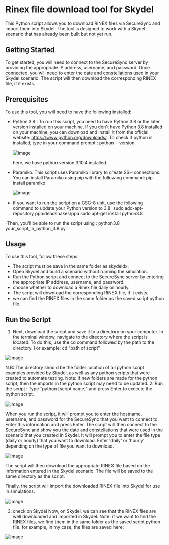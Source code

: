 # Rinex file download tool for Skydel
This Python script allows you to download RINEX files via SecureSync and import them into Skydel. 
The tool is designed to work with a Skydel scenario that has already been built but not yet run.

## Getting Started
To get started, you will need to connect to the SecureSync server by providing the appropriate IP address, username, and password. 
Once connected, you will need to enter the date and constellations used in your Skydel scenario. 
The script will then download the corresponding RINEX file, if it exists.

## Prerequisites

To use this tool, you will need to have the following installed:

- Python 3.8 : To run this script, you need to have Python 3.8 or the later version installed on your machine. 
  If you don't have Python 3.8 installed on your machine, you can download and install it from the official website: https://www.python.org/downloads/.
  To check if python is installed, type in your command prompt : python --version.
  
  ![image](https://github.com/learn-safran-navigation-timing/skydel-tools/assets/77835495/0cbede78-fdfe-419d-b430-734926a9ce9e)
  
  here, we have python version 3.10.4 installed. 

- Paramiko: This script uses Paramiko library to create SSH connections. You can install Paramiko using pip with the following command:
  pip install paramiko
  
  ![image](https://github.com/learn-safran-navigation-timing/skydel-tools/assets/77835495/fa96414d-38c8-4c6b-8ccb-c0053945bdda)


- If you want to run the script on a GSG-8 unit, use the following command to update your Python version to 3.8:
  sudo add-apt-repository ppa:deadsnakes/ppa
  sudo apt-get install python3.8
  
-Then, you'll be able to run the script using :
  python3.8 your_script_in_python_3.8.py



## Usage

To use this tool, follow these steps:

- The script must be save in the same folder as skydeldx.
- Open Skydel and build a scenario without running the simulation.
- Run the Python script and connect to the SecureSync server by entering the appropriate IP address, username, and password.
- choose whether to download a Rinex file daily or hourly.
- The script will download the corresponding RINEX file, if it exists.
- we can find the RINEX files in the same folder as the saved script python file.

## Run the Script 
1. Next, download the script and save it to a directory on your computer. In the terminal window, navigate to the directory where the script is located. To do this, use the cd command followed by the path to the directory. For example:
cd “path of script”

![image](https://github.com/learn-safran-navigation-timing/skydel-tools/assets/77835495/d86c0a0e-5276-480e-a2ee-b1973c8a5718)

N.B: The directory should be the folder location of all python script examples provided by Skydel, as well as any python scripts that were created to automate testing.
Note: If new folders are made for the python script, then the imports in the python script may need to be updated. 
2. Run the script :
Type “python [script name]” and press Enter to execute the python script.

![image](https://github.com/learn-safran-navigation-timing/skydel-tools/assets/77835495/c928305f-8523-499e-b53b-df0e95ab7899)

When you run the script, it will prompt you to enter the hostname, username, and password for the SecureSync that you want to connect to. Enter this information and press Enter.
The script will then connect to the SecureSync and show you the date and constellations that were used in the scenario that you created in Skydel. It will prompt you to enter the file type (daily or hourly) that you want to download. Enter 'daily' or 'hourly' depending on the type of file you want to download.

![image](https://github.com/learn-safran-navigation-timing/skydel-tools/assets/77835495/d5776129-114f-4b6d-b1da-79816442614d)

The script will then download the appropriate RINEX file based on the information entered in the Skydel scenario. The file will be saved to the same directory as the script.

Finally, the script will import the downloaded RINEX file into Skydel for use in simulations.

![image](https://github.com/learn-safran-navigation-timing/skydel-tools/assets/77835495/3c18cc06-b2de-41bf-9963-7273005be8e8)

3. check on Skydel
Now, on Skydel, we can see that the RINEX files are well downloaded and imported in Skydel.
Note: if we want to find the RINEX files, we find them in the same folder as the saved script python file. for example, in my case, the files are saved here:

![image](https://github.com/learn-safran-navigation-timing/skydel-tools/assets/77835495/b2eac8d1-1e19-49f4-8ac3-9bac2c0cd3e9)








